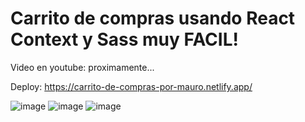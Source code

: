 # Carrito de compras usando React Context y Sass muy FACIL!
Video en youtube: proximamente...

Deploy: https://carrito-de-compras-por-mauro.netlify.app/

![image](https://user-images.githubusercontent.com/81174890/154757409-06fe6a41-c264-4ff7-a23e-f88bcb86354f.png)
![image](https://user-images.githubusercontent.com/81174890/154757437-dc2f3870-ab4a-4a9f-ba5e-043fcf4d1241.png)
![image](https://user-images.githubusercontent.com/81174890/154757473-aec0bf06-05d9-45fa-87c8-68d3f56f6f64.png)
